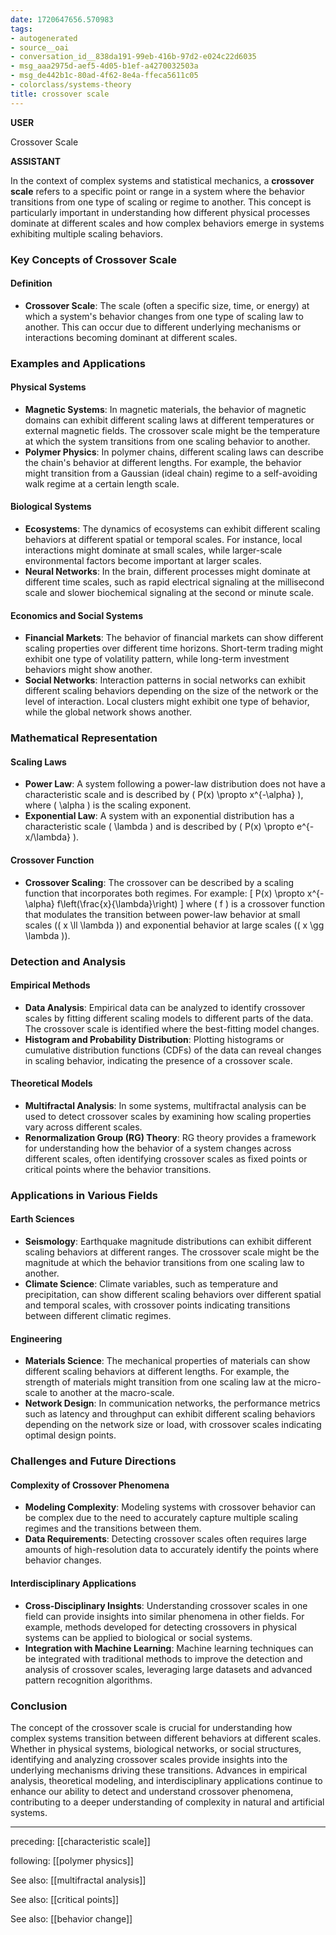 ```yaml
---
date: 1720647656.570983
tags:
- autogenerated
- source__oai
- conversation_id__838da191-99eb-416b-97d2-e024c22d6035
- msg_aaa2975d-aef5-4d05-b1ef-a4270032503a
- msg_de442b1c-80ad-4f62-8e4a-ffeca5611c05
- colorclass/systems-theory
title: crossover scale
---
```


**USER**

Crossover Scale


**ASSISTANT**

In the context of complex systems and statistical mechanics, a **crossover scale** refers to a specific point or range in a system where the behavior transitions from one type of scaling or regime to another. This concept is particularly important in understanding how different physical processes dominate at different scales and how complex behaviors emerge in systems exhibiting multiple scaling behaviors.

### Key Concepts of Crossover Scale

#### Definition
- **Crossover Scale**: The scale (often a specific size, time, or energy) at which a system's behavior changes from one type of scaling law to another. This can occur due to different underlying mechanisms or interactions becoming dominant at different scales.

### Examples and Applications

#### Physical Systems

- **Magnetic Systems**: In magnetic materials, the behavior of magnetic domains can exhibit different scaling laws at different temperatures or external magnetic fields. The crossover scale might be the temperature at which the system transitions from one scaling behavior to another.
- **Polymer Physics**: In polymer chains, different scaling laws can describe the chain's behavior at different lengths. For example, the behavior might transition from a Gaussian (ideal chain) regime to a self-avoiding walk regime at a certain length scale.

#### Biological Systems

- **Ecosystems**: The dynamics of ecosystems can exhibit different scaling behaviors at different spatial or temporal scales. For instance, local interactions might dominate at small scales, while larger-scale environmental factors become important at larger scales.
- **Neural Networks**: In the brain, different processes might dominate at different time scales, such as rapid electrical signaling at the millisecond scale and slower biochemical signaling at the second or minute scale.

#### Economics and Social Systems

- **Financial Markets**: The behavior of financial markets can show different scaling properties over different time horizons. Short-term trading might exhibit one type of volatility pattern, while long-term investment behaviors might show another.
- **Social Networks**: Interaction patterns in social networks can exhibit different scaling behaviors depending on the size of the network or the level of interaction. Local clusters might exhibit one type of behavior, while the global network shows another.

### Mathematical Representation

#### Scaling Laws

- **Power Law**: A system following a power-law distribution does not have a characteristic scale and is described by \( P(x) \propto x^{-\alpha} \), where \( \alpha \) is the scaling exponent.
- **Exponential Law**: A system with an exponential distribution has a characteristic scale \( \lambda \) and is described by \( P(x) \propto e^{-x/\lambda} \).

#### Crossover Function

- **Crossover Scaling**: The crossover can be described by a scaling function that incorporates both regimes. For example:
  \[
  P(x) \propto x^{-\alpha} f\left(\frac{x}{\lambda}\right)
  \]
  where \( f \) is a crossover function that modulates the transition between power-law behavior at small scales (\( x \ll \lambda \)) and exponential behavior at large scales (\( x \gg \lambda \)).

### Detection and Analysis

#### Empirical Methods

- **Data Analysis**: Empirical data can be analyzed to identify crossover scales by fitting different scaling models to different parts of the data. The crossover scale is identified where the best-fitting model changes.
- **Histogram and Probability Distribution**: Plotting histograms or cumulative distribution functions (CDFs) of the data can reveal changes in scaling behavior, indicating the presence of a crossover scale.

#### Theoretical Models

- **Multifractal Analysis**: In some systems, multifractal analysis can be used to detect crossover scales by examining how scaling properties vary across different scales.
- **Renormalization Group (RG) Theory**: RG theory provides a framework for understanding how the behavior of a system changes across different scales, often identifying crossover scales as fixed points or critical points where the behavior transitions.

### Applications in Various Fields

#### Earth Sciences

- **Seismology**: Earthquake magnitude distributions can exhibit different scaling behaviors at different ranges. The crossover scale might be the magnitude at which the behavior transitions from one scaling law to another.
- **Climate Science**: Climate variables, such as temperature and precipitation, can show different scaling behaviors over different spatial and temporal scales, with crossover points indicating transitions between different climatic regimes.

#### Engineering

- **Materials Science**: The mechanical properties of materials can show different scaling behaviors at different lengths. For example, the strength of materials might transition from one scaling law at the micro-scale to another at the macro-scale.
- **Network Design**: In communication networks, the performance metrics such as latency and throughput can exhibit different scaling behaviors depending on the network size or load, with crossover scales indicating optimal design points.

### Challenges and Future Directions

#### Complexity of Crossover Phenomena

- **Modeling Complexity**: Modeling systems with crossover behavior can be complex due to the need to accurately capture multiple scaling regimes and the transitions between them.
- **Data Requirements**: Detecting crossover scales often requires large amounts of high-resolution data to accurately identify the points where behavior changes.

#### Interdisciplinary Applications

- **Cross-Disciplinary Insights**: Understanding crossover scales in one field can provide insights into similar phenomena in other fields. For example, methods developed for detecting crossovers in physical systems can be applied to biological or social systems.
- **Integration with Machine Learning**: Machine learning techniques can be integrated with traditional methods to improve the detection and analysis of crossover scales, leveraging large datasets and advanced pattern recognition algorithms.

### Conclusion

The concept of the crossover scale is crucial for understanding how complex systems transition between different behaviors at different scales. Whether in physical systems, biological networks, or social structures, identifying and analyzing crossover scales provide insights into the underlying mechanisms driving these transitions. Advances in empirical analysis, theoretical modeling, and interdisciplinary applications continue to enhance our ability to detect and understand crossover phenomena, contributing to a deeper understanding of complexity in natural and artificial systems.


---

preceding: [[characteristic scale]]  


following: [[polymer physics]]

See also: [[multifractal analysis]]


See also: [[critical points]]


See also: [[behavior change]]